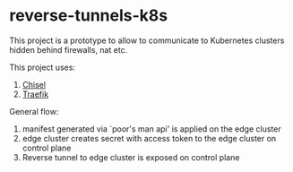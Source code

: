 # reverse-tunnels-k8s
This project is a prototype to allow to communicate to Kubernetes clusters hidden behind firewalls, nat etc.

This project uses:
1. [Chisel](https://github.com/jpillora/chisel)
2. [Traefik](https://doc.traefik.io/traefik/)


General flow:
1. manifest generated via `poor's man api' is applied on the edge cluster
2. edge cluster creates secret with access token to the edge cluster on control plane
2. Reverse tunnel to edge cluster is exposed on control plane